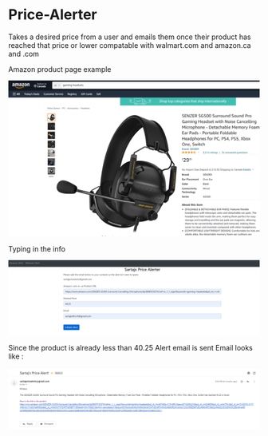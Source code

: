# Price-Alerter

Takes a desired price from a user and emails them once their product has reached that price or lower
compatable with walmart.com and amazon.ca and .com

Amazon product page example

![](screenshots/example.png)

Typing in the info

![](screenshots/info.png)

Since the product is already less than 40.25
Alert email is sent
Email looks like :

![](screenshots/email.png)

